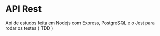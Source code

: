 # API Rest

Api de estudos feita em Nodejs com Express, PostgreSQL e o Jest para rodar os testes ( TDD )